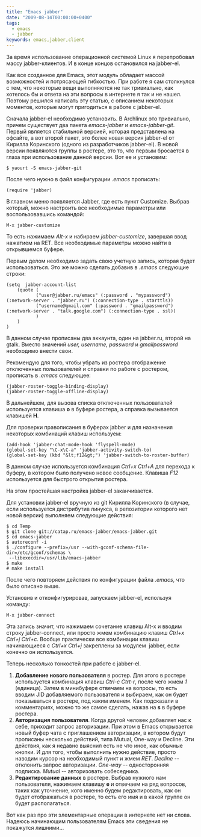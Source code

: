 ```yaml
---
title: "Emacs jabber"
date: "2009-08-14T00:00:00+0400"
tags:
  - emacs
  - jabber
keywords: emacs,jabber,client
---
```

За время использование операционной системой Linux я перепробовал массу jabber-клиентов. И в конце концов остановился на jabber-el.

Как все созданное для Emacs, этот модуль обладает массой возможностей и потрясающей гибкостью. При работе я сам столкнулся с тем, что некоторые вещи выполняются не так тривиально, как хотелось бы и ответа на эти вопросы в интернете я так и не нашел. Поэтому решился написать эту статью, с описанием некоторых моментов, которые могут пригодиться в работе с jabber-el.

Сначала jabber-el необходимо установить. В Archlinux это тривиально, причем существует два пакета <em>emacs-jabber</em> и <em>emacs-jabber-git</em>. Первый является стабильной версией, которая представлена на офсайте, а вот второй пакет, это более новая версия jabber-el от Кирилла Коринского (одного из разработчиков jabber-el). В новой версии появляются группы в ростере, это то, что первым бросается в глаза при использование данной версии. Вот ее и установим:

    $ yaourt -S emacs-jabber-git

После чего нужно в файл конфигурации <em>.emacs</em> прописать:

    (require 'jabber)

В главном меню появляется Jabber, где есть пункт Customize. Выбрав который, можно настроить все необходимые параметры или воспользовавшись командой:

    M-x jabber-customize

То есть нажимаем <em>Alt-x</em> и набираем<em> jabber-customize</em>, завершая ввод нажатием на RET. Все необходимые параметры можно найти в открывшемся буфере.

Первым делом необходимо задать свою учетную запись, которая будет использоваться. Это же можно сделать добавив в<em> .emacs</em> следующие строки:

    (setq  jabber-account-list
        (quote (
               ("user@jabber.ru/emacs" (:password . "mypassword") (:network-server . "jabber.ru") (:connection-type . starttls))
               ("username@gmail.com" (:password . "gmailpassword") (:network-server . "talk.google.com") (:connection-type . ssl))
               )
        )
    )

В данном случае прописаны два аккаунта, один на jabber.ru, второй на gtalk. Вместо значений <em>user, username, password</em> и <em>gmailpassword</em> необходимо внести свои.

Рекомендую для того, чтобы убрать из ростера отображение отключенных пользователей и справки по работе с ростером, прописать в <em>.emacs</em> следующее:

    (jabber-roster-toggle-binding-display)
    (jabber-roster-toggle-offline-display)

В дальнейшем, для вызова списка отключенных пользоваталей используется клавиша <strong>o</strong> в буфере ростера, а справка вызывается клавишей <strong>H</strong>.

Для проверки правописания в буферах jabber и для назначения некоторых комбинаций клавиш используем:

    (add-hook 'jabber-chat-mode-hook 'flyspell-mode)
    (global-set-key "\C-x\C-a" 'jabber-activity-switch-to)
    (global-set-key (kbd "&lt;f12&gt;") 'jabber-switch-to-roster-buffer)

В данном случае используется комбинация <em>Ctrl+x Ctrl+A</em> для перехода к буферу, в котором было получено новое сообщение. Клавиша <em>F12</em> используется для быстрого открытия ростера.

На этом простейшая настройка jabber-el заканчивается.

Для установки jabber-el вручную из git Кирилла Коринского (в случае, если используется дистрибутив линукса, в репозитории которого нет новой версии) выполняем следующие действия:

    $ cd Temp
    $ git clone git://catap.ru/emacs-jabber/emacs-jabber.git
    $ cd emacs-jabber
    $ autoreconf -i
    $ ./configure --prefix=/usr --with-gconf-schema-file-dir=/etc/gconf/schemas \
     --libexecdir=/usr/lib/emacs-jabber
    $ make
    # make install

После чего повторяем действия по конфигурации файла <em>.emacs</em>, что было описано выше.

Установив и отконфигурировав, запускаем jabber-el, используя команду:

    M-x jabber-connect

Эта запись значит, что нажимаем сочетание клавиш Alt-x и вводим строку jabber-connect, или просто жмем комбинацию клавиш <em>Ctrl+x Ctrl+j Ctrl+c</em>. Вообще практически все комбинации клавиш начинающиеся с <em>Ctrl+x Ctrl+j</em> закреплены за модулем  jabber, если конечно он используется.

Теперь несколько тонкостей при работе с jabber-el.
<ol>
	<li><strong>Добавление нового пользователя</strong> в ростер. Для этого в ростере используется комбинация клавиш <em>Ctrl-c Ctrt-r</em>, после чего жмем <em>1</em> (единица). Затем в минибуфере отвечаем на вопросы, то есть вводим JID добавляемого пользователя и выбираем, как он будет показываться в ростере, под каким именем.
Как подсказали в комментариях, можно то же самое сделать, нажав на <strong>s</strong> в буфере ростера.</li>
	<li><strong>Авторизация пользователя</strong>. Когда другой человек добавляет нас к себе, приходит запрос авторизации. При этом в Emacs открывается новый буфер чата с приглашением авторизации, в котором будут прописаны несколько действий, типа Mutual, One-way и Decline. Эти действия, как я недавно выяснил есть не что иное, как обычные кнопки. И для того, чтобы выполнить нужно действие, просто наводим курсор на необходимый пункт и жмем <em>RET</em>.
<em>Decline</em> -- отклонить запрос авторизации.
<em>One-way</em> -- односторонняя подписка.
<em>Mutual</em> -- авторизовать собеседника.</li>
	<li><strong>Редактирование данных</strong> в ростере. Выбрав нужного нам пользователя, нажимаем клавишу <strong>e</strong> и отвечаем на ряд вопросов, таких как уточнение, кого именно будем редактировать, как он будет отображаться в ростере, то есть его имя и в какой группе он будет располагаться.</li>
</ol>
Вот как раз про эти элементарные операции в интернете нет ни слова. Надеюсь начинающим пользователям Emacs эти сведения не покажутся лишними...
